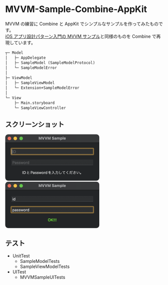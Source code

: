 # MVVM-Sample-Combine-AppKit

MVVM の練習に Combine と AppKit でシンプルなサンプルを作ってみたものです。<br/>
[iOS アプリ設計パターン入門の MVVM サンプル](https://github.com/peaks-cc/iOS_architecture_samplecode/tree/master/07)と同様のものを Combine で再現しています。

```plain:構造
┬─ Model
│   ├─ AppDelegate
│   ├─ SampleModel (SampleModelProtocol)
│   └─ SampleModelError
│
├─ ViewModel
│   ├─ SampleViewModel
│   └─ Extension+SampleModelError
│
└─ View
    ├─ Main.storyboard
    └─ SampleViewController
```

## スクリーンショット

<img src="./screenshots/screenshot_standby.png" alt="standby" width="300px" />

<img src="./screenshots/screenshot_ok.png" alt="ok" width="300px" />

## テスト

- UnitTest
  - SampleModelTests
  - SampleViewModelTests
- UITest
  - MVVMSampleUITests
